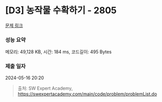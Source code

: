 # [D3] 농작물 수확하기 - 2805 

[문제 링크](https://swexpertacademy.com/main/code/problem/problemDetail.do?contestProbId=AV7GLXqKAWYDFAXB) 

### 성능 요약

메모리: 49,128 KB, 시간: 184 ms, 코드길이: 495 Bytes

### 제출 일자

2024-05-16 20:20



> 출처: SW Expert Academy, https://swexpertacademy.com/main/code/problem/problemList.do